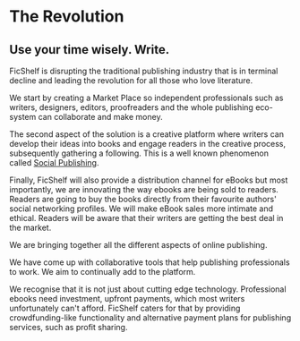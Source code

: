 # The Revolution

## Use your time wisely. Write.

FicShelf is disrupting the traditional publishing industry that is in terminal decline and leading the revolution for all those who love literature.

We start by creating a Market Place so independent professionals such as writers, designers, editors, proofreaders and the whole publishing eco-system can collaborate and make money.

The second aspect of the solution is a creative platform where writers can develop their ideas into books and engage readers in the creative process, subsequently gathering a following. This is a well known phenomenon called [Social Publishing](http://blog.ficshelf.com/3704798).

Finally, FicShelf will also provide a distribution channel for eBooks but most importantly, we are innovating the way ebooks are being sold to readers. Readers are going to buy the books directly from their favourite authors' social networking profiles. We will make eBook sales more intimate and ethical. Readers will be aware that their writers are getting the best deal in the market.

We are bringing together all the different aspects of online publishing.

We have come up with collaborative tools that help publishing professionals to work. We aim to continually add to the platform. 

We recognise that it is not just about cutting edge technology. Professional ebooks need investment, upfront payments, which most writers unfortunately can't afford. FicShelf caters for that by providing crowdfunding-like functionality and alternative payment plans for publishing services, such as profit sharing.